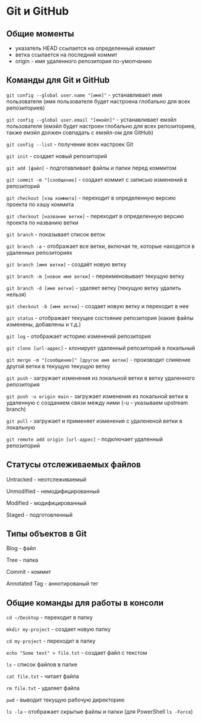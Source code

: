 # Git и GitHub

## Общие моменты
* указатель HEAD ссылается на определенный коммит
* ветка ссылается на последний коммит
* origin - имя удаленного репозитория по-умолчанию

## Команды для Git и GitHub

`git config --global user.name "[имя]"` - устанавливает имя пользователя (имя пользователя будет настроена глобально для всех репозиториев)

`git config --global user.email "[емэйл]"` - устанавливает емэйл пользователя (емэйл будет настроен глобально для всех репозиториев, также емэйл должен совпадать с емэйл-ом для GitHub)

`git config --list` - получение всех настроек Git

`git init` - создает новый репозиторий

`git add [файл]` - подготавливает файлы и папки перед коммитом

`git commit -m "[сообщение]` - создает коммит с записью изменений в репозиторий

`git checkout [хэш коммита]` - переходит в определенную версию проекта по хэшу коммита

`git checkout [название ветки]` - переходит в определенную версию проекта по названию ветки

`git branch` - показывает cписок веток

`git branch -a` - отображает все ветки, включая те, которые находятся в удаленных репозиториях

`git branch [имя ветки]` - создаёт новую ветку

`git branch -m [новое имя ветки]` - переименовывает текущую ветку

`git branch -d [имя ветки]` - удаляет ветку (текущую ветку удалить нельзя)

`git checkout -b [имя ветки]` - создает новую ветку и переходит в нее

`git status` - отображает текущее состояние репозитория (какие файлы изменены, добавлены и т.д.)

`git log` - отображает историю изменений репозитория

`git clone [url-адрес]` - клонирует удаленный репозиторий в локальный

`git merge -m "[сообщение]" [другое имя ветки]` - производит слияение другой ветки в текущую текущую ветку

`git push` - загружает изменения из локальной ветки в ветку удаленного репозитория

`git push -u origin main` - загружает изменения из локальной ветки в удаленную с созданием связи между ними (-u - указываем upstream branch)

`git pull` - загружает и применяет изменения с удалененой ветки в локальную

`git remote add origin [url-адрес]` - подключает удаленный репозиторий

## Статусы отслеживаемых файлов

Untracked - неотслеживаемый

Unmodified - немодифицированный

Modified - модифицированный

Staged - подготовленный

## Типы объектов в Git

Blog - файл

Tree - папка

Commit - коммит

Annotated Tag - аннотированый тег

## Общие команды для работы в консоли

`cd ~/Desktop` - переходит в папку

`mkdir my-project` - создает новую папку

`cd my-project` - переходит в папку

`echo "Some text" > file.txt` - создает файл с текстом

`ls` - список файлов в папке

`cat file.txt` - читает файла

`rm file.txt` - удаляет файла

`pwd` - выводит текущую рабочую директорию

`ls -la` - отображает скрытые файлы и папки (для PowerShell `ls -Force`)